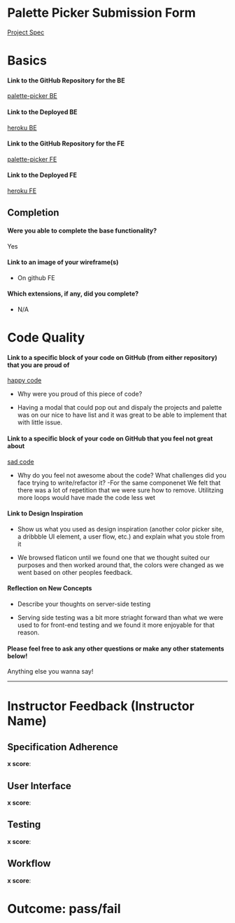 # Palette Picker Submission Form

 [Project Spec](http://frontend.turing.io/projects/palette-picker.html)

 # Basics

 #### Link to the GitHub Repository for the BE
[palette-picker BE](https://github.com/raechelo/palette-picker-be)

 #### Link to the Deployed BE
[heroku BE](https://donut-picker-be.herokuapp.com)

 #### Link to the GitHub Repository for the FE
[palette-picker FE](https://github.com/raechelo/Palette-Picker-fe/pull/68)

 #### Link to the Deployed FE
[heroku FE](https://dashboard.heroku.com/apps/donut-picker)

 ## Completion

 #### Were you able to complete the base functionality?

 Yes

 #### Link to an image of your wireframe(s)
- On github FE

 #### Which extensions, if any, did you complete?
 
 - N/A

 # Code Quality

 #### Link to a specific block of your code on GitHub (from either repository) that you are proud of
[happy code](https://github.com/raechelo/Palette-Picker-fe/blob/63941a2b12010067739e06d92c41b8ef60b49dcb/src/Components/Project/Project.js#L19-L31)

 * Why were you proud of this piece of code?  
- Having a modal that could pop out and dispaly the projects and palette was on our nice to have list and it was great to be able to implement that with little issue.

 #### Link to a specific block of your code on GitHub that you feel not great about
[sad code](https://github.com/raechelo/Palette-Picker-fe/blob/63941a2b12010067739e06d92c41b8ef60b49dcb/src/Components/Project/Project.js#L51-L67)

 * Why do you feel not awesome about the code? What challenges did you face trying to write/refactor it?
-For the same componenet We felt that there was a lot of repetition that we were sure how to remove. Utilitzing more loops would have made the code less wet
 #### Link to Design Inspiration

 * Show us what you used as design inspiration (another color picker site, a dribbble UI element, a user flow, etc.) and explain what you stole from it  
- We browsed flaticon until we found one that we thought suited our purposes and then worked around that, the colors were changed as we went based on other peoples feedback. 

 #### Reflection on New Concepts

 * Describe your thoughts on server-side testing  
- Serving side testing was a bit more striaght forward than what we were used to for front-end testing and we found it more enjoyable for that reason. 

#### Please feel free to ask any other questions or make any other statements below!

 Anything else you wanna say!

 -----


 # Instructor Feedback (Instructor Name)

 ## Specification Adherence

 **x score**: 

 ## User Interface

 **x score**: 

 ## Testing

 **x score**: 

 ## Workflow

 **x score**: 

 # Outcome: pass/fail
